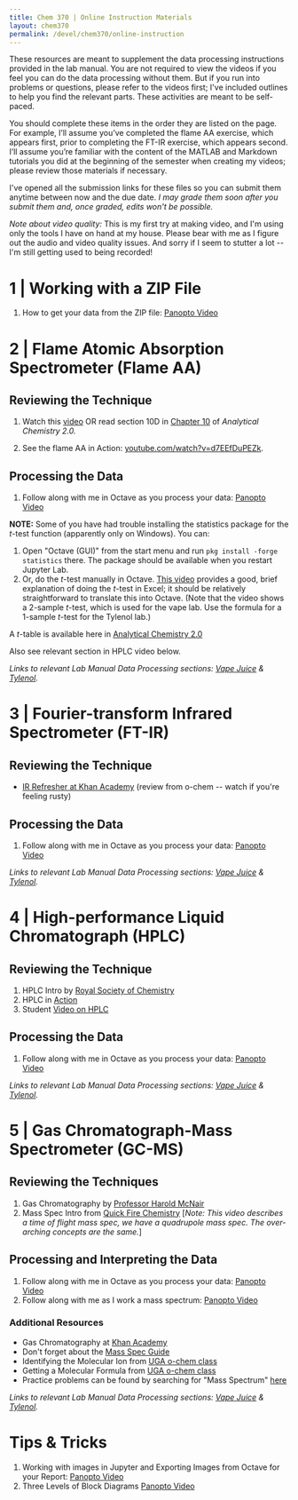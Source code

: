 ```yaml
---
title: Chem 370 | Online Instruction Materials
layout: chem370
permalink: /devel/chem370/online-instruction
---
```


These resources are meant to supplement the data processing instructions provided in the lab manual.  You are not required to view the videos if you feel you can do the data processing without them.  But if you run into problems or questions, please refer to the videos first; I've included outlines to help you find the relevant parts.  These activities are meant to be self-paced.

You should complete these items in the order they are listed on the page. For example, I’ll assume you’ve completed the flame AA exercise, which appears first, prior to completing the FT-IR exercise, which appears second.  I’ll assume you’re familiar with the content of the MATLAB and Markdown tutorials you did at the beginning of the semester when creating my videos; please review those materials if necessary.

I've opened all the submission links for these files so you can submit them anytime between now and the due date.  *I may grade them soon after you submit them and, once graded, edits won't be possible.*

*Note about video quality:* This is my first try at making video, and I'm using only the tools I have on hand at my house.  Please bear with me as I figure out the audio and video quality issues.  And sorry if I seem to stutter a lot -- I'm still getting used to being recorded!

# 1 | Working with a ZIP File

1. How to get your data from the ZIP file: [Panopto Video](https://wcu.hosted.panopto.com/Panopto/Pages/Viewer.aspx?id=36e65d54-fdd2-49d1-93bf-ab8700083157)

# 2 | Flame Atomic Absorption Spectrometer (Flame AA)

## Reviewing the Technique

1. Watch this [video](https://www.youtube.com/watch?v=EfmyrAr4ESM&t=458s) OR read section 10D in [Chapter 10](http://dpuadweb.depauw.edu/harvey_web/eTextProject/pdfFiles/Chapter10.pdf) of *Analytical Chemistry 2.0.*

1. See the flame AA in Action: [youtube.com/watch?v=d7EEfDuPEZk](https://www.youtube.com/watch?v=d7EEfDuPEZk).

## Processing the Data

1. Follow along with me in Octave as you process your data: [Panopto Video](https://wcu.hosted.panopto.com/Panopto/Pages/Viewer.aspx?id=dc0d00c9-c3a9-4c0b-8deb-ab86016fe018)

**NOTE:** Some of you have had trouble installing the statistics package for the *t*-test function (apparently only on Windows).  You can:
1. Open "Octave (GUI)" from the start menu and run `pkg install -forge statistics` there.  The package should be available when you restart Jupyter Lab.
1. Or, do the *t*-test manually in Octave.  [This video](https://www.youtube.com/watch?v=pTmLQvMM-1M) provides a good, brief explanation of doing the *t*-test in Excel; it should be relatively straightforward to translate this into Octave.  (Note that the video shows a 2-sample *t*-test, which is used for the vape lab.  Use the formula for a 1-sample *t*-test for the Tylenol lab.)

A *t*-table is available here in [Analytical Chemistry 2.0](http://dpuadweb.depauw.edu/harvey_web/eTextProject/pdfFiles/Appendix.pdf)

Also see relevant section in HPLC video below.

*Links to relevant Lab Manual Data Processing sections: [Vape Juice](https://alphonse.github.io/devel/chem370/lab-manual/flame-aa.html#data-processing-3) & [Tylenol](https://alphonse.github.io/devel/chem370/lab-manual/flame-aa-1.html#data-processing-9).*

# 3 | Fourier-transform Infrared Spectrometer (FT-IR)

## Reviewing the Technique

- [IR Refresher at Khan Academy](https://www.khanacademy.org/science/organic-chemistry/spectroscopy-jay/infrared-spectroscopy-theory/v/introduction-to-infrared-spectroscopy) (review from o-chem -- watch if you're feeling rusty)

## Processing the Data

1. Follow along with me in Octave as you process your data: [Panopto Video](https://wcu.hosted.panopto.com/Panopto/Pages/Viewer.aspx?id=54f06717-3edb-487d-9a12-ab8c0118336e)

*Links to relevant Lab Manual Data Processing sections: [Vape Juice](https://alphonse.github.io/devel/chem370/lab-manual/ft-ir.html#data-processing-4) & [Tylenol](https://alphonse.github.io/devel/chem370/lab-manual/ft-ir.html#data-processing-7).*

# 4 | High-performance Liquid Chromatograph (HPLC)

## Reviewing the Technique

1. HPLC Intro by [Royal Society of Chemistry](https://www.youtube.com/watch?v=kz_egMtdnL4)
1. HPLC in [Action](https://www.youtube.com/watch?v=yp722aGqx6g&list=PLyzbGQpKyaTgwcL6w9jNlzVA3OqtrCSIT&index=8&t=0s&app=desktop)
1. Student [Video on HPLC](https://www.youtube.com/watch?v=gNZ1xZMyUCc)

## Processing the Data

1. Follow along with me in Octave as you process your data: [Panopto Video](https://wcu.hosted.panopto.com/Panopto/Pages/Viewer.aspx?id=7a35da89-9377-445c-aafd-ab8c01183fac)

*Links to relevant Lab Manual Data Processing sections: [Vape Juice](https://alphonse.github.io/devel/chem370/lab-manual/flame-aa.html#data-processing-5) & [Tylenol](https://alphonse.github.io/devel/chem370/lab-manual/flame-aa-1.html#data-processing-6).*

# 5 | Gas Chromatograph-Mass Spectrometer (GC-MS)

## Reviewing the Techniques

1. Gas Chromatography by [Professor Harold McNair](https://www.youtube.com/watch?v=dffeiLgeKx8)
2. Mass Spec Intro from [Quick Fire Chemistry](https://www.youtube.com/watch?v=fVL6XLbzBLw) [*Note: This video describes a time of flight mass spec, we have a quadrupole mass spec.  The over-arching concepts are the same.*]

## Processing and Interpreting the Data

1. Follow along with me in Octave as you process your data: [Panopto Video](https://wcu.hosted.panopto.com/Panopto/Pages/Viewer.aspx?id=e6249bdd-1940-4199-87ba-ab8f0153efcc)
1.  Follow along with me as I work a mass spectrum: [Panopto Video](https://wcu.hosted.panopto.com/Panopto/Pages/Viewer.aspx?id=080e4129-2aee-4cd2-9941-ab9800e5b5ad)

### Additional Resources

- Gas Chromatography at [Khan Academy](https://www.khanacademy.org/test-prep/mcat/chemical-processes/separations-purifications/v/gas-chromatography)
- Don't forget about the [Mass Spec Guide](https://alphonse.github.io/devel/chem370/guides/mass-spec)
- Identifying the Molecular Ion from [UGA o-chem class](https://www.youtube.com/watch?v=4zN74oZVsBo)
- Getting a Molecular Formula from [UGA o-chem class](https://www.youtube.com/watch?v=T2pNUjHmiks)
- Practice problems can be found by searching for "Mass Spectrum" [here](https://www.youtube.com/channel/UCFWZLr0WnlFa8Dd9YKOCvsg/videos)

*Links to relevant Lab Manual Data Processing sections: [Vape Juice](https://alphonse.github.io/devel/chem370/lab-manual/flame-aa.html#data-processing-2) & [Tylenol](https://alphonse.github.io/devel/chem370/lab-manual/flame-aa-1.html#data-processing-8).*

# Tips & Tricks

1. Working with images in Jupyter and Exporting Images from Octave for your Report: [Panopto Video](https://wcu.hosted.panopto.com/Panopto/Pages/Viewer.aspx?id=57aa8a5b-df1d-4004-927a-ab90001bc595)
1. Three Levels of Block Diagrams [Panopto Video](https://wcu.hosted.panopto.com/Panopto/Pages/Viewer.aspx?id=b4932bee-837c-46e1-a164-ab9200169c03)
